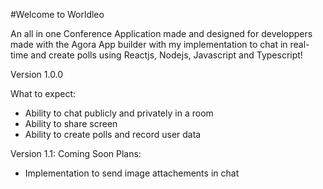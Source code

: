 #Welcome to Worldleo

An all in one Conference Application made and designed for developpers made with the Agora App builder with my implementation to chat in real-time and create polls using Reactjs, Nodejs, Javascript and Typescript!



Version 1.0.0

What to expect:
- Ability to chat publicly and privately in a room
- Ability to share screen
- Ability to create polls and record user data

Version 1.1: Coming Soon
Plans: 
- Implementation to send image attachements in chat

